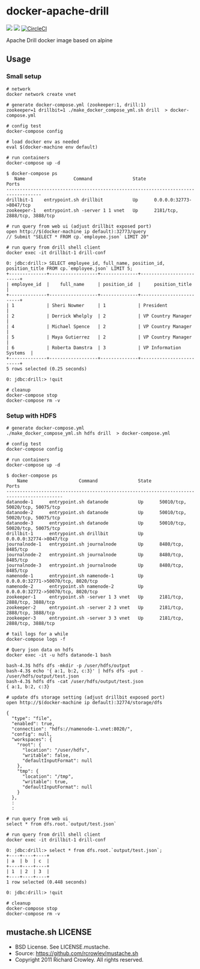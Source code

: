 # docker-apache-drill

[![](https://images.microbadger.com/badges/image/smizy/apache-drill:1.14-alpine.svg)](http://microbadger.com/images/smizy/apache-drill:1.14-alpine "Get your own version badge on microbadger.com")
[![](https://images.microbadger.com/badges/version/smizy/apache-drill:1.14-alpine.svg)](http://microbadger.com/images/smizy/apache-drill:1.14-alpine "Get your own version badge on microbadger.com")
[![CircleCI](https://circleci.com/gh/smizy/docker-apache-drill.svg?style=shield&circle-token=dfe0035c074dee01c850f7def4ccab95c392b696)](https://circleci.com/gh/smizy/docker-apache-drill)

Apache Drill docker image based on alpine

## Usage
### Small setup 
```
# network
docker network create vnet

# generate docker-compose.yml (zookeeper:1, drill:1)
zookeeper=1 drillbit=1 ./make_docker_compose_yml.sh drill  > docker-compose.yml

# config test
docker-compose config

# load docker env as needed
eval $(docker-machine env default)

# run containers
docker-compose up -d

$ docker-compose ps
   Name                  Command               State              Ports             
-----------------------------------------------------------------------------------
drillbit-1    entrypoint.sh drillbit           Up      0.0.0.0:32773->8047/tcp       
zookeeper-1   entrypoint.sh -server 1 1 vnet   Up      2181/tcp, 2888/tcp, 3888/tcp

# run query from web ui (adjust drillbit exposed port)
open http://$(docker-machine ip default):32773/query
// Submit "SELECT * FROM cp.`employee.json` LIMIT 20" 

# run query from drill shell client
docker exec -it drillbit-1 drill-conf

0: jdbc:drill:> SELECT employee_id, full_name, position_id, position_title FROM cp.`employee.json` LIMIT 5;
+--------------+------------------+--------------+-------------------------+
| employee_id  |    full_name     | position_id  |     position_title      |
+--------------+------------------+--------------+-------------------------+
| 1            | Sheri Nowmer     | 1            | President               |
| 2            | Derrick Whelply  | 2            | VP Country Manager      |
| 4            | Michael Spence   | 2            | VP Country Manager      |
| 5            | Maya Gutierrez   | 2            | VP Country Manager      |
| 6            | Roberta Damstra  | 3            | VP Information Systems  |
+--------------+------------------+--------------+-------------------------+
5 rows selected (0.25 seconds)

0: jdbc:drill:> !quit

# cleanup
docker-compose stop
docker-compose rm -v

```

### Setup with HDFS

```
# generate docker-compose.yml 
./make_docker_compose_yml.sh hdfs drill  > docker-compose.yml

# config test
docker-compose config

# run containers
docker-compose up -d

$ docker-compose ps
    Name                   Command               State                 Ports                
-------------------------------------------------------------------------------------------
datanode-1      entrypoint.sh datanode           Up      50010/tcp, 50020/tcp, 50075/tcp    
datanode-2      entrypoint.sh datanode           Up      50010/tcp, 50020/tcp, 50075/tcp    
datanode-3      entrypoint.sh datanode           Up      50010/tcp, 50020/tcp, 50075/tcp    
drillbit-1      entrypoint.sh drillbit           Up      0.0.0.0:32774->8047/tcp             
journalnode-1   entrypoint.sh journalnode        Up      8480/tcp, 8485/tcp                 
journalnode-2   entrypoint.sh journalnode        Up      8480/tcp, 8485/tcp                 
journalnode-3   entrypoint.sh journalnode        Up      8480/tcp, 8485/tcp                 
namenode-1      entrypoint.sh namenode-1         Up      0.0.0.0:32771->50070/tcp, 8020/tcp 
namenode-2      entrypoint.sh namenode-2         Up      0.0.0.0:32772->50070/tcp, 8020/tcp 
zookeeper-1     entrypoint.sh -server 1 3 vnet   Up      2181/tcp, 2888/tcp, 3888/tcp       
zookeeper-2     entrypoint.sh -server 2 3 vnet   Up      2181/tcp, 2888/tcp, 3888/tcp       
zookeeper-3     entrypoint.sh -server 3 3 vnet   Up      2181/tcp, 2888/tcp, 3888/tcp

# tail logs for a while
docker-compose logs -f

# Query json data on hdfs 
docker exec -it -u hdfs datanode-1 bash

bash-4.3$ hdfs dfs -mkdir -p /user/hdfs/output
bash-4.3$ echo '{ a:1, b:2, c:3}' | hdfs dfs -put - /user/hdfs/output/test.json
bash-4.3$ hdfs dfs -cat /user/hdfs/output/test.json
{ a:1, b:2, c:3}

# update dfs storage setting (adjust drillbit exposed port)
open http://$(docker-machine ip default):32774/storage/dfs

{
  "type": "file",
  "enabled": true,
  "connection": "hdfs://namenode-1.vnet:8020/",
  "config": null,
  "workspaces": {
    "root": {
      "location": "/user/hdfs",
      "writable": false,
      "defaultInputFormat": null
    },
    "tmp": {
      "location": "/tmp",
      "writable": true,
      "defaultInputFormat": null
    }
  },
  :
  :
  
# run query from web ui
select * from dfs.root.`output/test.json`

# run query from drill shell client
docker exec -it drillbit-1 drill-conf

0: jdbc:drill:> select * from dfs.root.`output/test.json`;
+----+----+----+
| a  | b  | c  |
+----+----+----+
| 1  | 2  | 3  |
+----+----+----+
1 row selected (0.448 seconds)

0: jdbc:drill:> !quit

# cleanup
docker-compose stop
docker-compose rm -v

```


## mustache.sh LICENSE
* BSD License. See LICENSE.mustache.
* Source: https://github.com/rcrowley/mustache.sh
* Copyright 2011 Richard Crowley. All rights reserved.
